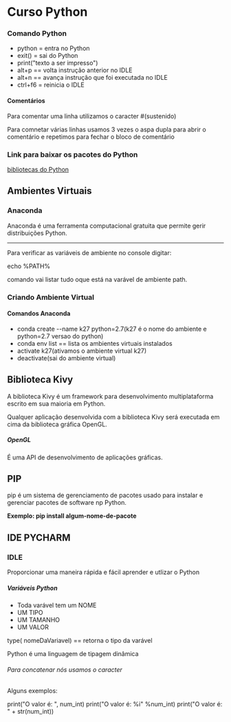 <h1>Curso Python</h1>

<h3>Comando Python</h3>
<ul>
	<li>python = entra no Python</li>
	<li>exit() = sai do Python</li>
	<li>print("texto a ser impresso")</li>
	<li>alt+p == volta instrução anterior no IDLE</li>
	<li>alt+n == avança instrução que foi executada no IDLE</li>
	<li>ctrl+f6 = reinicia o IDLE</li>
</ul>
<h4>Comentários</h4>
<p>Para comentar uma linha utilizamos o caracter #(sustenido)</p>
<p>Para comnetar várias linhas usamos 3 vezes o aspa dupla para abrir o comentário e repetimos para fechar o bloco de comentário</p>
<h3>Link para baixar os pacotes do Python</h3>
<a href='https://www.lfd.uci.edu/~gohlke/pythonlibs'>bibliotecas do Python</a>
<h2>Ambientes Virtuais</h2>
<h3>Anaconda</h3>
<p>Anaconda é uma ferramenta computacional gratuita que permite gerir distribuições Python.</p>
<hr>

Para verificar as variáveis de ambiente no console digitar:

echo %PATH%

comando vai listar tudo oque está na varável de ambiente path.

<h3>Criando Ambiente Virtual</h3>

<h4>Comandos Anaconda </h4>
<ul>
	<li>conda create --name k27 python=2.7(k27 é o nome do ambiente e python=2.7 versao do python)</li>
	<li>conda env list == lista os ambientes virtuais instalados</li>
	<li>activate k27(ativamos o ambiente virtual k27)</li>
	<li>deactivate(sai do ambiente virtual)</li>
</ul>

<h2>Biblioteca Kivy</h2>
<p>A biblioteca Kivy é um framework para desenvolvimento multiplataforma escrito em sua maioria em Python.</p>
<p>Qualquer aplicação desenvolvida com a biblioteca Kivy será executada em cima da biblioteca gráfica OpenGL.</p>
<h5>OpenGL</h5>
<p>É uma API de desenvolvimento de aplicações gráficas.</p>

<h2>PIP</h2>
<p>pip é um sistema de gerenciamento de pacotes usado para instalar e gerenciar pacotes de software np Python.</p>
<p><strong>Exemplo: pip install algum-nome-de-pacote</strong></p>
<h2>IDE PYCHARM</h2>
<p> </p>
<h3>IDLE</h3>
<p>Proporcionar uma maneira rápida e fácil aprender e utlizar o Python</p>

<h5>Variáveis Python</h5>
<ul>
	<li>Toda varável tem um NOME</li>
	<li>UM TIPO</li>
	<li>UM TAMANHO</li>
	<li>UM VALOR</li>
</ul>
<p> type( nomeDaVariavel) == retorna o tipo da varável</p>
<p>Python é uma linguagem de tipagem dinâmica</p>
<h6>Para concatenar nós usamos o caracter</h6>
<p>Alguns exemplos:<br></p>
print("O valor é: ", num_int)
print("O valor é: %i" %num_int)
print("O valor é: " + str(num_int))


